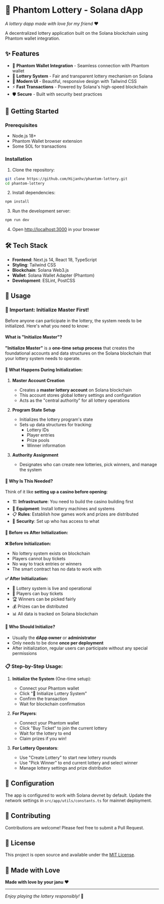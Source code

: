 # 🎰 Phantom Lottery - Solana dApp

*A lottery dapp made with love for my friend* ❤️

A decentralized lottery application built on the Solana blockchain using Phantom wallet integration.

## ✨ Features

- 🔗 **Phantom Wallet Integration** - Seamless connection with Phantom wallet
- 🎲 **Lottery System** - Fair and transparent lottery mechanism on Solana
- 💎 **Modern UI** - Beautiful, responsive design with Tailwind CSS
- ⚡ **Fast Transactions** - Powered by Solana's high-speed blockchain
- 🛡️ **Secure** - Built with security best practices

## 🚀 Getting Started

### Prerequisites

- Node.js 18+ 
- Phantom Wallet browser extension
- Some SOL for transactions

### Installation

1. Clone the repository:
```bash
git clone https://github.com/Hijanhv/phantom-lottery.git
cd phantom-lottery
```

2. Install dependencies:
```bash
npm install
```

3. Run the development server:
```bash
npm run dev
```

4. Open [http://localhost:3000](http://localhost:3000) in your browser

## 🛠️ Tech Stack

- **Frontend**: Next.js 14, React 18, TypeScript
- **Styling**: Tailwind CSS
- **Blockchain**: Solana Web3.js
- **Wallet**: Solana Wallet Adapter (Phantom)
- **Development**: ESLint, PostCSS

## 📱 Usage

### 🎯 **Important: Initialize Master First!**

Before anyone can participate in the lottery, the system needs to be initialized. Here's what you need to know:

#### **What is "Initialize Master"?**
**"Initialize Master"** is a **one-time setup process** that creates the foundational accounts and data structures on the Solana blockchain that your lottery system needs to operate.

#### **🔧 What Happens During Initialization:**

1. **Master Account Creation**
   - Creates a **master lottery account** on Solana blockchain
   - This account stores global lottery settings and configuration
   - Acts as the "central authority" for all lottery operations

2. **Program State Setup**
   - Initializes the lottery program's state
   - Sets up data structures for tracking:
     - Lottery IDs
     - Player entries
     - Prize pools
     - Winner information

3. **Authority Assignment**
   - Designates who can create new lotteries, pick winners, and manage the system

#### **🚀 Why Is This Needed?**

Think of it like **setting up a casino before opening**:
- 🏗️ **Infrastructure**: You need to build the casino building first
- 🎰 **Equipment**: Install lottery machines and systems
- 📋 **Rules**: Establish how games work and prizes are distributed
- 🔐 **Security**: Set up who has access to what

#### **🎲 Before vs After Initialization:**

**❌ Before Initialization:**
- No lottery system exists on blockchain
- Players cannot buy tickets
- No way to track entries or winners
- The smart contract has no data to work with

**✅ After Initialization:**
- 🎰 Lottery system is live and operational
- 🎫 Players can buy tickets
- 🏆 Winners can be picked fairly
- 💰 Prizes can be distributed
- 📊 All data is tracked on Solana blockchain

#### **🔐 Who Should Initialize?**
- Usually the **dApp owner** or **administrator**
- Only needs to be done **once per deployment**
- After initialization, regular users can participate without any special permissions

### **📋 Step-by-Step Usage:**

1. **Initialize the System** (One-time setup):
   - Connect your Phantom wallet
   - Click "🚀 Initialize Lottery System"
   - Confirm the transaction
   - Wait for blockchain confirmation

2. **For Players**:
   - Connect your Phantom wallet
   - Click "Buy Ticket" to join the current lottery
   - Wait for the lottery to end
   - Claim prizes if you win!

3. **For Lottery Operators**:
   - Use "Create Lottery" to start new lottery rounds
   - Use "Pick Winner" to end current lottery and select winner
   - Manage lottery settings and prize distribution

## 🔧 Configuration

The app is configured to work with Solana devnet by default. Update the network settings in `src/app/utils/constants.ts` for mainnet deployment.

## 🤝 Contributing

Contributions are welcome! Please feel free to submit a Pull Request.

## 📄 License

This project is open source and available under the [MIT License](LICENSE).

## 💖 Made with Love

**Made with love by your janu** ❤️

---

*Enjoy playing the lottery responsibly!* 🎲
